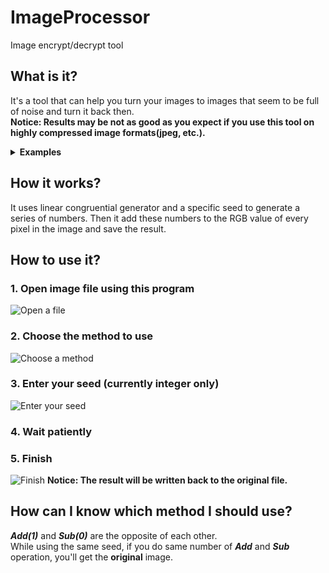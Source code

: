 # ImageProcessor
Image encrypt/decrypt tool

## What is it?
It's a tool that can help you turn your images to images that seem to be full of noise and turn it back then.  
**Notice: Results may be not as good as you expect if you use this tool on highly compressed image formats(jpeg, etc.).**
<details>
  <summary><b>Examples</b></summary>

  <img src="https://s1.ax1x.com/2020/08/02/aJyrT0.png" alt="Original image" title="Original image">
  <img src="https://s1.ax1x.com/2020/08/02/aJy2pF.png" alt="Encrypted image" title="Encrypted image">
  <img src="https://s1.ax1x.com/2020/08/02/aJy4mR.png" alt="Decrypted image" title="Decrypted image">
</details>

## How it works?
It uses linear congruential generator and a specific seed to generate a series of numbers.
Then it add these numbers to the RGB value of every pixel in the image and save the result.

## How to use it?
### 1. Open image file using this program
![Open a file](https://s1.ax1x.com/2020/08/02/aJUeJA.png "Open a file")
### 2. Choose the method to use
![Choose a method](https://s1.ax1x.com/2020/08/02/aJaw9A.png "Choose a method")
### 3. Enter your seed (currently integer only)
![Enter your seed](https://s1.ax1x.com/2020/08/02/aJaXC9.png "Enter your seed")
### 4. Wait patiently
### 5. Finish
![Finish](https://s1.ax1x.com/2020/08/02/aJdZvt.png "Finish")
**Notice: The result will be written back to the original file.**

## How can I know which method I should use?
***Add(1)*** and ***Sub(0)*** are the opposite of each other.  
While using the same seed, if you do same number of ***Add*** and ***Sub*** operation, you'll get the **original** image.
